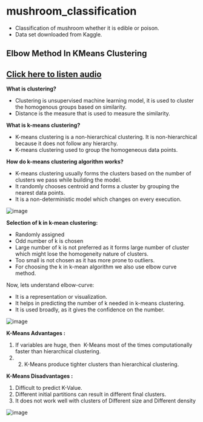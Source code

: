 # mushroom_classification
- Classification of mushroom whether it is edible or poison.
- Data set downloaded from Kaggle.

## Elbow Method In KMeans Clustering
## [Click here to listen audio]()

**What is clustering?**

- Clustering is unsupervised machine learning model, it is used to cluster the homogenous groups based on similarity. 
- Distance is the measure that is used to measure the similarity.

**What is k-means clustering?**

- K-means clustering is a non-hierarchical clustering. It is non-hierarchical because it does not follow any hierarchy.
- K-means clustering used to group the homogeneous data points.

**How do k-means clustering algorithm works?**

- K-means clustering usually forms the clusters based on the number of clusters we pass while building the model.
- It randomly chooses centroid and forms a cluster by grouping the nearest data points.
- It is a non-deterministic model which changes on every execution.

![image](https://user-images.githubusercontent.com/79050917/143386569-aeab0ee4-d538-44e9-aa5a-89a29e14b060.png)

**Selection of k in k-mean clustering:**
- Randomly assigned 
- Odd number of k is chosen
- Large number of k is not preferred as it forms large number of cluster which might lose the homogeneity nature of clusters.
- Too small is not chosen as it has more prone to outliers.
- For choosing the k in k-mean algorithm we also use elbow curve method.

Now, lets understand elbow-curve:
- It is a representation or visualization.
- It helps in predicting the number of k needed in k-means clustering.
- It is used broadly, as it gives the confidence on the number.

![image](https://user-images.githubusercontent.com/79050917/143386616-7a562016-0488-4771-aa12-5c5d6016497f.png)

**K-Means Advantages :**
1) If variables are huge, then  K-Means most of the times computationally faster than hierarchical clustering.
2) 2) K-Means produce tighter clusters than hierarchical clustering.

**K-Means Disadvantages :**
1) Difficult to predict K-Value.
2) Different initial partitions can result in different final clusters.
3) It does not work well with clusters of Different size and Different density

![image](https://user-images.githubusercontent.com/79050917/143386550-48266121-86f2-420a-beec-e9dd165edd01.png)







